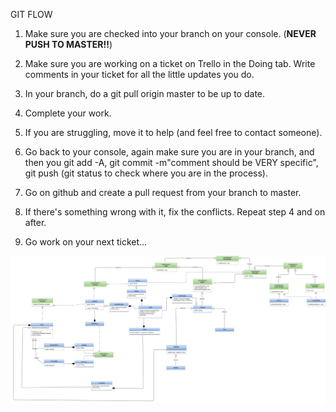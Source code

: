 GIT FLOW

1. Make sure you are checked into your branch on your console. (**NEVER PUSH TO MASTER!!**)

2. Make sure you are working on a ticket on Trello in the Doing tab. Write comments in your ticket for all the little updates you do.

3. In your branch, do a git pull origin master to be up to date.

4. Complete your work.

5. If you are struggling, move it to help (and feel free to contact someone). 

6. Go back to your console, again make sure you are in your branch, and then you git add -A, git commit -m"comment should be VERY specific", git push (git status to check where you are in the process). 

7. Go on github and create a pull request from your branch to master. 

8. If there's something wrong with it, fix the conflicts. Repeat step 4 and on after.

9. Go work on your next ticket...

![](FarmFinalUML2.png)
